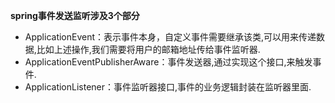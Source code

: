 **spring事件发送监听涉及3个部分**

* ApplicationEvent：表示事件本身，自定义事件需要继承该类,可以用来传递数据,比如上述操作,我们需要将用户的邮箱地址传给事件监听器.
* ApplicationEventPublisherAware：事件发送器,通过实现这个接口,来触发事件.
* ApplicationListener：事件监听器接口,事件的业务逻辑封装在监听器里面.